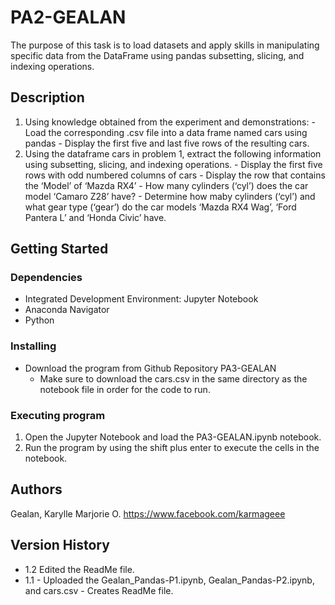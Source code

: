 # PA2-GEALAN

The purpose of this task is to load datasets and apply skills in manipulating specific data from the DataFrame using pandas subsetting, slicing, and indexing operations.

## Description

1. Using knowledge obtained from the experiment and demonstrations:
         - Load the corresponding .csv file into a data frame named cars using pandas
         - Display the first five and last five rows of the resulting cars.
2. Using the dataframe cars in problem 1, extract the following information using subsetting, slicing, and indexing operations.
         - Display the first five rows with odd numbered columns of cars
         - Display the row that contains the ‘Model’ of ‘Mazda RX4’
         - How many cylinders (‘cyl’) does the car model ‘Camaro Z28’ have?
         - Determine how maby cylinders (‘cyl’) and what gear type (‘gear’) do the car models ‘Mazda RX4 Wag’, ‘Ford Pantera L’ and ‘Honda Civic’ have.

## Getting Started

### Dependencies

- Integrated Development Environment: Jupyter Notebook
- Anaconda Navigator
- Python

### Installing
- Download the program from Github Repository PA3-GEALAN
    - Make sure to download the cars.csv in the same directory as the notebook file in order for the code to run.

### Executing program

1. Open the Jupyter Notebook and load the PA3-GEALAN.ipynb notebook.
2. Run the program by using the shift plus enter to execute the cells in the notebook.

## Authors
Gealan, Karylle Marjorie O. https://www.facebook.com/karmageee

## Version History

   - 1.2 Edited the ReadMe file.
   - 1.1 
         - Uploaded the Gealan_Pandas-P1.ipynb, Gealan_Pandas-P2.ipynb, and cars.csv
         - Creates ReadMe file.
